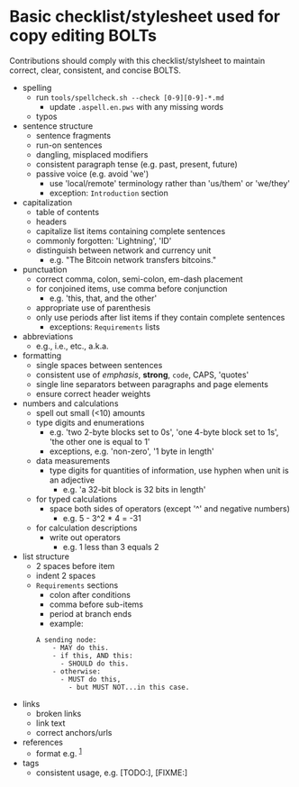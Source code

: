 # Basic checklist/stylesheet used for copy editing BOLTs

Contributions should comply with this checklist/stylsheet to maintain correct, clear, consistent, and concise BOLTS. 

  - spelling
    - run `tools/spellcheck.sh --check [0-9][0-9]-*.md`
      - update `.aspell.en.pws` with any missing words
    - typos
  - sentence structure
    - sentence fragments
    - run-on sentences
    - dangling, misplaced modifiers
    - consistent paragraph tense (e.g. past, present, future)
    - passive voice (e.g. avoid 'we')
      - use 'local/remote' terminology rather than 'us/them' or 'we/they'
      - exception: `Introduction` section
  - capitalization
    - table of contents
    - headers
    - capitalize list items containing complete sentences
    - commonly forgotten: 'Lightning', 'ID'
    - distinguish between network and currency unit
      - e.g. "The Bitcoin network transfers bitcoins."
  - punctuation
    - correct comma, colon, semi-colon, em-dash placement
    - for conjoined items, use comma before conjunction
      - e.g. 'this, that, and the other'
    - appropriate use of parenthesis
    - only use periods after list items if they contain complete sentences
      - exceptions: `Requirements` lists
  - abbreviations
    - e.g., i.e., etc., a.k.a.
  - formatting
    - single spaces between sentences
    - consistent use of _emphasis_, **strong**, `code`, CAPS, 'quotes'
    - single line separators between paragraphs and page elements
    - ensure correct header weights
  - numbers and calculations
    - spell out small (<10) amounts
    - type digits and enumerations
      - e.g. 'two 2-byte blocks set to 0s', 'one 4-byte block set to 1s', 'the other one is equal to 1'
      - exceptions, e.g. 'non-zero', '1 byte in length'
    - data measurements
      - type digits for quantities of information, use hyphen when unit is an adjective
        - e.g. 'a 32-bit block is 32 bits in length'
    - for typed calculations
      - space both sides of operators (except '^' and negative numbers)
        - e.g. 5 - 3^2 * 4 = -31
    - for calculation descriptions
      - write out operators
        - e.g. 1 less than 3 equals 2
  - list structure
    - 2 spaces before item
    - indent 2 spaces
    - `Requirements` sections
      - colon after conditions
      - comma before sub-items
      - period at branch ends
      - example:
      ```
      A sending node:
          - MAY do this.
          - if this, AND this:
            - SHOULD do this.
          - otherwise:
            - MUST do this,
              - but MUST NOT...in this case.
      ```
  - links
    - broken links
    - link text
    - correct anchors/urls
  - references
    - format e.g. <sup>[1](#reference-1)</sup>
  - tags
    - consistent usage, e.g. [TODO:], [FIXME:]
